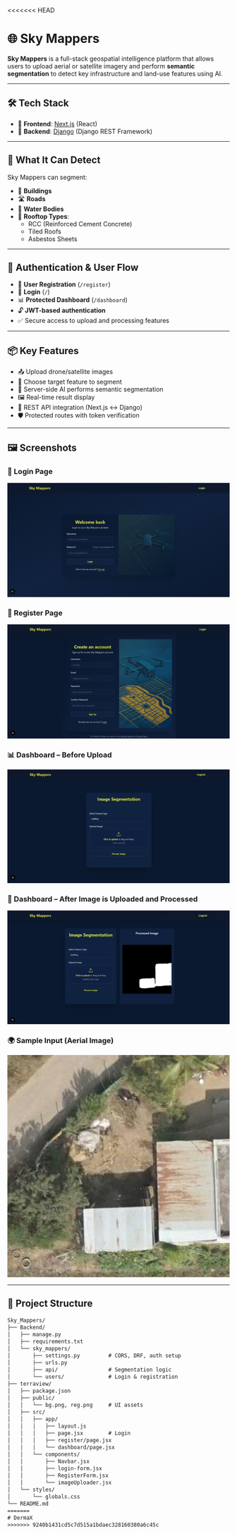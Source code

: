 <<<<<<< HEAD
# 🌐 Sky Mappers

**Sky Mappers** is a full-stack geospatial intelligence platform that allows users to upload aerial or satellite imagery and perform **semantic segmentation** to detect key infrastructure and land-use features using AI.

---

## 🛠️ Tech Stack

- 🔧 **Frontend**: [Next.js](https://nextjs.org/) (React)
- 🔧 **Backend**: [Django](https://www.djangoproject.com/) (Django REST Framework)

---

## 🧠 What It Can Detect

Sky Mappers can segment:

- 🏢 **Buildings**
- 🛣️ **Roads**
- 🌊 **Water Bodies**
- 🏡 **Rooftop Types**:
  - RCC (Reinforced Cement Concrete)
  - Tiled Roofs
  - Asbestos Sheets

---

## 🔐 Authentication & User Flow

- 🧾 **User Registration** (`/register`)
- 🔐 **Login** (`/`)
- 📊 **Protected Dashboard** (`/dashboard`)
- 🔓 **JWT-based authentication**
- ✅ Secure access to upload and processing features

---

## 📦 Key Features

- 📤 Upload drone/satellite images
- 🎯 Choose target feature to segment
- 🧠 Server-side AI performs semantic segmentation
- 🖼️ Real-time result display
- 🔄 REST API integration (Next.js ↔ Django)
- 🛡️ Protected routes with token verification

---

## 🖼️ Screenshots

### 🔐 Login Page
![Login Page](1.png)

### 🧾 Register Page
![Register Page](2.png)

### 📊 Dashboard – Before Upload
![Dashboard Before Upload](3.png)

### 🧠 Dashboard – After Image is Uploaded and Processed
![Dashboard After Upload](4.png)

### 🌍 Sample Input (Aerial Image)
![Input Image](building_img_81.jpg)

---

## 📁 Project Structure

```text
Sky_Mappers/
├── Backend/
│   ├── manage.py
│   ├── requirements.txt
│   └── sky_mappers/
│       ├── settings.py         # CORS, DRF, auth setup
│       ├── urls.py
│       ├── api/                # Segmentation logic
│       └── users/              # Login & registration
├── terraview/
│   ├── package.json
│   ├── public/
│   │   └── bg.png, reg.png     # UI assets
│   ├── src/
│   │   ├── app/
│   │   │   ├── layout.js
│   │   │   ├── page.jsx        # Login
│   │   │   ├── register/page.jsx
│   │   │   └── dashboard/page.jsx
│   │   └── components/
│   │       ├── Navbar.jsx
│   │       ├── login-form.jsx
│   │       ├── RegisterForm.jsx
│   │       └── imageUploader.jsx
│   └── styles/
│       └── globals.css
└── README.md
=======
# DermaX
>>>>>>> 9240b1431cd5c7d515a1bdaec328160380a6c45c
